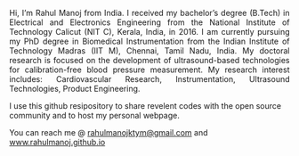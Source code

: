 <p align="justify">  
Hi, I’m Rahul Manoj from India. I received my bachelor’s degree (B.Tech) in Electrical and Electronics Engineering from the National Institute of Technology Calicut 
(NIT C), Kerala, India, in 2016. I am currently pursuing my PhD degree in Biomedical Instrumentation from the Indian Institute of Technology Madras (IIT M), 
Chennai, Tamil Nadu, India. My doctoral research is focused on the development of ultrasound-based technologies for calibration-free blood pressure measurement. 
My research interest includes: Cardiovascular Research, Instrumentation, Ultrasound Technologies, Product Engineering.
</p>
I use this github resipository to share revelent codes with the open source community and to host my personal webpage.  

You can reach me @ rahulmanojktym@gmail.com and www.rahulmanoj.github.io
